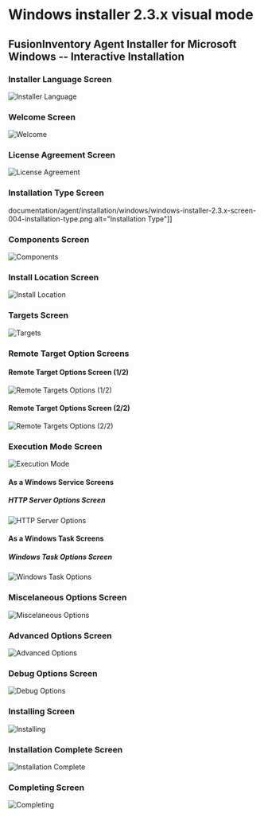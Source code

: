 # Windows installer 2.3.x visual mode

## FusionInventory Agent Installer for Microsoft Windows -- Interactive Installation

### Installer Language Screen

![](../../../assets/agent/installation/windows/windows-installer-2.3.x-screen-001-installer-language.png "Installer Language")

### Welcome Screen

![](../../../assets/agent/installation/windows/windows-installer-2.3.x-screen-002-welcome.png "Welcome")

### License Agreement Screen

![](../../../assets/agent/installation/windows/windows-installer-2.3.x-screen-003-license-agreement.png "License Agreement")

### Installation Type Screen

documentation/agent/installation/windows/windows-installer-2.3.x-screen-004-installation-type.png alt="Installation Type"]]

### Components Screen

![](../../../assets/agent/installation/windows/windows-installer-2.3.x-screen-005-choose-components.png "Components")

### Install Location Screen

![](../../../assets/agent/installation/windows/windows-installer-2.3.x-screen-006-install-location.png "Install Location")

### Targets Screen

![](../../../assets/agent/installation/windows/windows-installer-2.3.x-screen-007-choose-targets.png "Targets")

### Remote Target Option Screens

#### Remote Target Options Screen (1/2)

![](../../../assets/agent/installation/windows/windows-installer-2.3.x-screen-008-remote-targets-options-1.png "Remote Targets Options (1/2)")

#### Remote Target Options Screen (2/2)

![](../../../assets/agent/installation/windows/windows-installer-2.3.x-screen-009-remote-targets-options-2.png "Remote Targets Options (2/2)")

### Execution Mode Screen

![](../../../assets/agent/installation/windows/windows-installer-2.3.x-screen-010-execution-mode.png "Execution Mode")

#### As a Windows Service Screens

##### HTTP Server Options Screen

![](../../../assets/agent/installation/windows/windows-installer-2.3.x-screen-011-http-server-options.png "HTTP Server Options")

#### As a Windows Task Screens

##### Windows Task Options Screen

![](../../../assets/agent/installation/windows/windows-installer-2.3.x-screen-012-windows-task-options.png "Windows Task Options")

### Miscelaneous Options Screen

![](../../../assets/agent/installation/windows/windows-installer-2.3.x-screen-013-miscelaneous-options.png "Miscelaneous Options")

### Advanced Options Screen

![](../../../assets/agent/installation/windows/windows-installer-2.3.x-screen-014-advanced-options.png "Advanced Options")

### Debug Options Screen

![](../../../assets/agent/installation/windows/windows-installer-2.3.x-screen-015-debug-options.png "Debug Options")

### Installing Screen

![](../../../assets/agent/installation/windows/windows-installer-2.3.x-screen-016-installing.png "Installing")

### Installation Complete Screen

![](../../../assets/agent/installation/windows/windows-installer-2.3.x-screen-017-installation-complete.png "Installation Complete")

### Completing Screen

![](../../../assets/agent/installation/windows/windows-installer-2.3.x-screen-018-completing.png "Completing")

